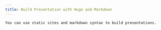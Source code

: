 ```yaml
---
title: Build Presentation with Hugo and Markdown
---
```


```text
You can use static sites and markdown syntax to build presentations.
```

